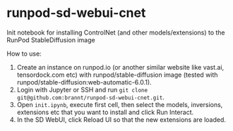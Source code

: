 # runpod-sd-webui-cnet
Init notebook for installing ControlNet (and other models/extensions) to the RunPod StableDiffusion image

How to use:
1. Create an instance on runpod.io (or another similar website like vast.ai, tensordock.com etc) with runpod/stable-diffusion image (tested with runpod/stable-diffusion:web-automatic-6.0.1).
2. Login with Jupyter or SSH and run `git clone git@github.com:brannt/runpod-sd-webui-cnet.git`.
3. Open `init.ipynb`, execute first cell, then select the models, inversions, extensions etc that you want to install and click Run Interact.
4. In the SD WebUI, click Reload UI so that the new extensions are loaded.
